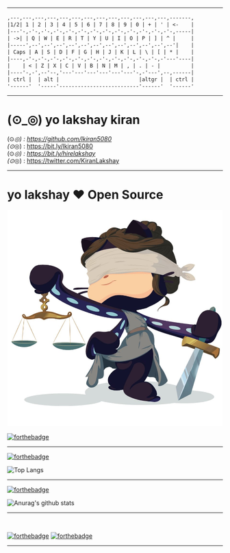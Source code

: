 
---

    ,---,---,---,---,---,---,---,---,---,---,---,---,---,-------,
    |1/2| 1 | 2 | 3 | 4 | 5 | 6 | 7 | 8 | 9 | 0 | + | ' | <-    |
    |---'-,-'-,-'-,-'-,-'-,-'-,-'-,-'-,-'-,-'-,-'-,-'-,-'-,-----|
    | ->| | Q | W | E | R | T | Y | U | I | O | P | ] | ^ |     |
    |-----',--',--',--',--',--',--',--',--',--',--',--',--'|    |
    | Caps | A | S | D | F | G | H | J | K | L | \ | [ | * |    |
    |----,-'-,-'-,-'-,-'-,-'-,-'-,-'-,-'-,-'-,-'-,-'-,-'---'----|
    |    | < | Z | X | C | V | B | N | M | , | . | - |          |
    |----'-,-',--'--,'---'---'---'---'---'---'-,-'---',--,------|
    | ctrl |  | alt |                          |altgr |  | ctrl |
    '------'  '-----'--------------------------'------'  '------'

---

# (⊙_◎) yo lakshay kiran

(⊙_◎) : <https://github.com/lkiran5080>  
(⊙_◎) : <https://bit.ly/lkiran5080>  
(⊙_◎) : <https://bit.ly/hirelakshay>  
(⊙_◎) : <https://twitter.com/KiranLakshay>


---


# yo lakshay :heart: Open Source 

<p align="center">

![cat](./justicetocat.jpg)  

</p>

[![forthebadge](https://forthebadge.com/images/badges/fo-real.svg)](https://forthebadge.com)  
 
---
  
<p align="center">

[![forthebadge](https://forthebadge.com/images/badges/you-didnt-ask-for-this.svg)](https://forthebadge.com)  

![Top Langs](https://github-readme-stats.vercel.app/api/top-langs/?username=lkiran5080&theme=radical)  

</p>

---
  
<p align="center">

[![forthebadge](https://forthebadge.com/images/badges/makes-people-smile.svg)](https://forthebadge.com)  

![Anurag's github stats](https://github-readme-stats.vercel.app/api?username=lkiran5080&show_icons=true&theme=radical)

</p>

---

<br>

[![forthebadge](https://forthebadge.com/images/badges/oooo-kill-em.svg)](https://forthebadge.com)
[![forthebadge](https://forthebadge.com/images/badges/no-ragrets.svg)](https://forthebadge.com) 

---
